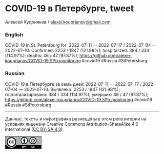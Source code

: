 COVID-19 в Петербурге, tweet
============================

*Алексей Куприянов* /
<a href="mailto:alexei.kouprianov@gmail.com" class="email">alexei.kouprianov@gmail.com</a>

### English

COVID-19 in St. Petersburg for: 2022-07-11 — 2022-07-17 / 2022-07-04 —
2022-07-10. Сonfirmed: 2253 / 1847 (121.98%); hospitalized: 384 / 334
(114.97%); deaths: 46 / 47 (97.87%);
<a href="https://github.com/alexei-kouprianov/COVID-19.SPb.monitoring" class="uri">https://github.com/alexei-kouprianov/COVID-19.SPb.monitoring</a>
\#covid19 \#Russia \#StPetersburg

### Russian

COVID-19 в Петербурге за семь дней: 2022-07-11 — 2022-07-17 / 2022-07-04
— 2022-07-10. Выявлено: 2253 / 1847 (121.98%); госпитализировано: 384 /
334 (114.97%); умерших: 46 / 47 (97.87%);
<a href="https://github.com/alexei-kouprianov/COVID-19.SPb.monitoring" class="uri">https://github.com/alexei-kouprianov/COVID-19.SPb.monitoring</a>
\#covid19 \#Russia \#StPetersburg

------------------------------------------------------------------------

Данные, тексты и инфографика размещены в этом репозитории на условиях
лицензии Creative Commons Attribution-ShareAlike 4.0 International ([CC
BY-SA 4.0](https://creativecommons.org/licenses/by-sa/4.0/)).

![](../misc/CC-BY-SA-icon.png "CC-BY-SA")
